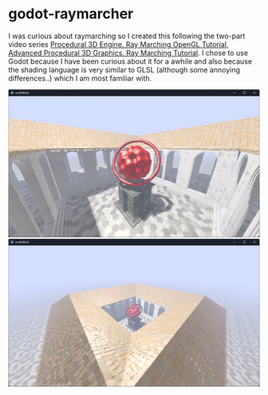 # godot-raymarcher
 I was curious about raymarching so I created this following the two-part video series [Procedural 3D Engine. Ray Marching OpenGL Tutorial](https://www.youtube.com/watch?v=hUaYxqkrfjA), [Advanced Procedural 3D Graphics. Ray Marching Tutorial](https://www.youtube.com/watch?v=i12pFwXlOGw). I chose to use Godot because I have been curious about it for a awhile and also because the shading language is very similar to GLSL (although some annoying differences..) which I am most familiar with.

![alt text](https://github.com/aerosolswe/godot-raymarcher/blob/main/screenshots/screen0.png)
![alt text](https://github.com/aerosolswe/godot-raymarcher/blob/main/screenshots/screen1.png)
